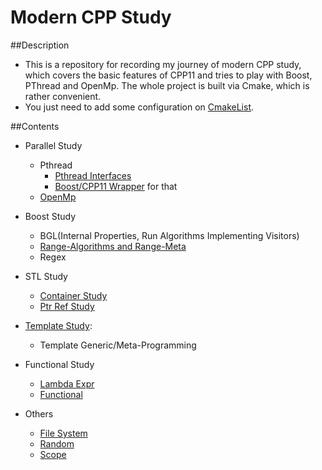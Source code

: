 # Modern CPP Study
##Description
- This is a repository for recording my journey of modern CPP study, which covers the basic features of CPP11 and
tries to play with Boost, PThread and OpenMp. The whole project is built via Cmake, which is rather convenient.     
- You just need to add some configuration on [CmakeList](./CMakeLists.txt).

##Contents
- Parallel Study
    - Pthread
        - [Pthread Interfaces](./ParallelStudy/PthreadStudy)
        - [Boost/CPP11 Wrapper](./ParallelStudy/PthreadStudy/CPP11) for that
    - [OpenMp](./ParallelStudy/OpenMpStudy)

- Boost Study
    - BGL(Internal Properties, Run Algorithms Implementing Visitors)  
    - [Range-Algorithms and Range-Meta](./BoostStudy/RangeMeta)
    - Regex

- STL Study
    - [Container Study](./STLStudy/ContainerStudy)
    - [Ptr Ref Study](./STLStudy/PtrReferenceStudy)

- [Template Study](./TemplateStudy):
    - Template Generic/Meta-Programming

- Functional Study
    - [Lambda Expr](./FunctionalStudy/LambdaStudy)
    - [Functional](./FunctionalStudy/FunctionalTest)

- Others
    - [File System](./CPPOtherStudy/FileSystemTest)
    - [Random](./CPPOtherStudy/RandomTest)
    - [Scope](./CPPOtherStudy/ScopeTest)

